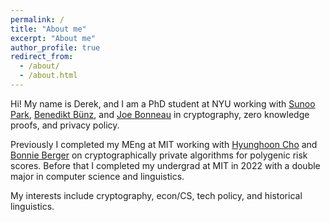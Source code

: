 ```yaml
---
permalink: /
title: "About me"
excerpt: "About me"
author_profile: true
redirect_from: 
  - /about/
  - /about.html
---
```


Hi! My name is Derek, and I am a PhD student at NYU working with [Sunoo Park](https://sunoopark.com/), [Benedikt Bünz](https://cs.nyu.edu/~bb/), and [Joe Bonneau](https://jbonneau.com/) in cryptography, zero knowledge proofs, and privacy policy.

Previously I completed my MEng at MIT working with [Hyunghoon Cho](https://hhcho.com/index.html) and [Bonnie Berger](https://people.csail.mit.edu/bab/) on cryptographically private algorithms for polygenic risk scores.
Before that I completed my undergrad at MIT in 2022 with a double major in computer science and linguistics.

My interests include cryptography, econ/CS, tech policy, and historical linguistics.
